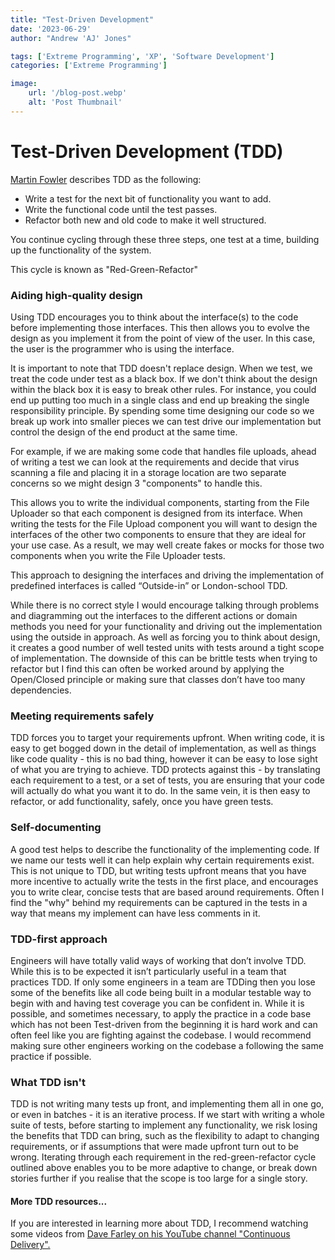 ```yaml
---
title: "Test-Driven Development"
date: '2023-06-29'
author: "Andrew 'AJ' Jones"

tags: ['Extreme Programming', 'XP', 'Software Development']
categories: ['Extreme Programming']

image:
    url: '/blog-post.webp'
    alt: 'Post Thumbnail'
---
```



# Test-Driven Development (TDD)

[Martin Fowler](https://martinfowler.com/bliki/TestDrivenDevelopment.html) describes TDD as the following:
 - Write a test for the next bit of functionality you want to add.
 - Write the functional code until the test passes.
 - Refactor both new and old code to make it well structured.

You continue cycling through these three steps, one test at a time, building up the functionality of the system.

This cycle is known as "Red-Green-Refactor"


### Aiding high-quality design

Using TDD encourages you to think about the interface(s) to the code before implementing those interfaces. This then allows you to evolve the design as you implement it from the point of view of the user. In this case, the user is the programmer who is using the interface.

It is important to note that TDD doesn't replace design. When we test, we treat the code under test as a black box. If we don't think about the design within the black box it is easy to break other rules. For instance, you could end up putting too much in a single class and end up breaking the single responsibility principle.
By spending some time designing our code so we break up work into smaller pieces we can test drive our implementation but control the design of the end product at the same time.

For example, if we are making some code that handles file uploads, ahead of writing a test we can look at the requirements and decide that virus scanning a file and placing it in a storage location are two separate concerns so we might design 3 "components" to handle this. 

This allows you to write the individual components, starting from the File Uploader so that each component is designed from its interface.
When writing the tests for the File Upload component you will want to design the interfaces of the other two components to ensure that they are ideal for your use case. As a result, we may well create fakes or mocks for those two components when you write the File Uploader tests.

This approach to designing the interfaces and driving the implementation of predefined interfaces is called “Outside-in” or London-school TDD.

While there is no correct style I would encourage talking through problems and diagramming out the interfaces to the different actions or domain methods you need for your functionality and driving out the implementation using the outside in approach. As well as forcing you to think about design, it creates a good number of well tested units with tests around a tight scope of implementation. The downside of this can be brittle tests when trying to refactor but I find this can often be worked around by applying the Open/Closed principle or making sure that classes don’t have too many dependencies.

### Meeting requirements safely

TDD forces you to target your requirements upfront. When writing code, it is easy to get bogged down in the detail of implementation, as well as things like code quality - this is no bad thing, however it can be easy to lose sight of what you are trying to achieve. TDD protects against this - by translating each requirement to a test, or a set of tests, you are ensuring that your code will actually do what you want it to do. In the same vein, it is then easy to refactor, or add functionality, safely, once you have green tests.

### Self-documenting

A good test helps to describe the functionality of the implementing code. If we name our tests well it can help explain why certain requirements exist. This is not unique to TDD, but writing tests upfront means that you have more incentive to actually write the tests in the first place, and encourages you to write clear, concise tests that are based around requirements. Often I find the "why" behind my requirements can be captured in the tests in a way that means my implement can have less comments in it.

### TDD-first approach

Engineers will have totally valid ways of working that don’t involve TDD. While this is to be expected it isn’t particularly useful in a team that practices TDD. If only some engineers in a team are TDDing then you lose some of the benefits like all code being built in a modular testable way to begin with and having test coverage you can be confident in. While it is possible, and sometimes necessary, to apply the practice in a code base which has not been Test-driven from the beginning it is hard work and can often feel like you are fighting against the codebase. I would recommend making sure other engineers working on the codebase a following the same practice if possible.

### What TDD isn't

TDD is not writing many tests up front, and implementing them all in one go, or even in batches - it is an iterative process. If we start with writing a whole suite of tests, before starting to implement any functionality, we risk losing the benefits that TDD can bring, such as the flexibility to adapt to changing requirements, or if assumptions that were made upfront turn out to be wrong. Iterating through each requirement in the red-green-refactor cycle outlined above enables you to be more adaptive to change, or break down stories further if you realise that the scope is too large for a single story.


#### More TDD resources...

If you are interested in learning more about TDD, I recommend watching some videos from [Dave Farley on his YouTube channel "Continuous Delivery".](https://www.youtube.com/watch?v=llaUBH5oayw&list=PLwLLcwQlnXByqD3a13UPeT4SMhc3rdZ8q)